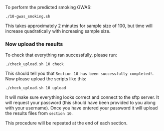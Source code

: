To perform the predicted smoking GWAS:

    ./10-gwas_smoking.sh

This takes approximately 2 minutes for sample size of 100, but time will increase quadratically with increasing sample size.

### Now upload the results

To check that everything ran successfully, please run:

```
./check_upload.sh 10 check
```

This should tell you that `Section 10 has been successfully completed!`. Now please upload the scripts like this:

```
./check_upload.sh 10 upload
```

It will make sure everything looks correct and connect to the sftp server. It will request your password (this should have been provided to you along with your username). Once you have entered your password it will upload the results files from `section 10`.

This procedure will be repeated at the end of each section.